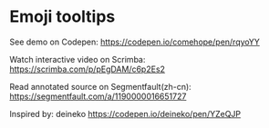# Emoji tooltips

See demo on Codepen: https://codepen.io/comehope/pen/rqyoYY

Watch interactive video on Scrimba: https://scrimba.com/p/pEgDAM/c6p2Es2

Read annotated source on Segmentfault(zh-cn): https://segmentfault.com/a/1190000016651727

Inspired by: deineko https://codepen.io/deineko/pen/YZeQJP
